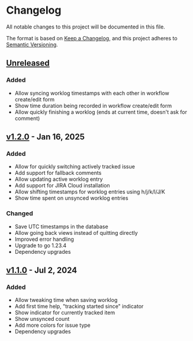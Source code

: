 # Changelog

All notable changes to this project will be documented in this file.

The format is based on [Keep a Changelog](https://keepachangelog.com/en/1.1.0/),
and this project adheres to [Semantic Versioning](https://semver.org/spec/v2.0.0.html).

## [Unreleased]

### Added

- Allow syncing worklog timestamps with each other in workflow create/edit form
- Show time duration being recorded in workflow create/edit form
- Allow quickly finishing a worklog (ends at current time, doesn't ask for
    comment)

## [v1.2.0] - Jan 16, 2025

### Added

- Allow for quickly switching actively tracked issue
- Add support for fallback comments
- Allow updating active worklog entry
- Add support for JIRA Cloud installation
- Allow shifting timestamps for worklog entries using h/j/k/l/J/K
- Show time spent on unsynced worklog entries

### Changed

- Save UTC timestamps in the database
- Allow going back views instead of quitting directly
- Improved error handling
- Upgrade to go 1.23.4
- Dependency upgrades

## [v1.1.0] - Jul 2, 2024

### Added

- Allow tweaking time when saving worklog
- Add first time help, "tracking started since" indicator
- Show indicator for currently tracked item
- Show unsynced count
- Add more colors for issue type
- Dependency upgrades

[unreleased]: https://github.com/dhth/punchout/compare/v1.2.0...HEAD
[v1.2.0]: https://github.com/dhth/punchout/compare/v1.1.0...v1.2.0
[v1.1.0]: https://github.com/dhth/punchout/compare/v1.0.0...v1.1.0
